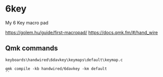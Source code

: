 # 6key

My 6 Key macro pad

https://golem.hu/guide/first-macropad/
https://docs.qmk.fm/#/hand_wire


## Qmk commands
```
keyboards\handwired\6davkey\keymaps\default\keymap.c

qmk compile -kb handwired/6davkey -km default
``